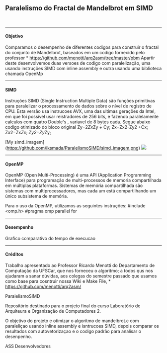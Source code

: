 ﻿<h2>Paralelismo do Fractal de Mandelbrot em SIMD</h2></br>
<hr>
<h4>Objetivo</h4>

Comparamos o desempenho de diferentes codigos para construir o fractal do conjunto de Mandelbrot, baseados em um codigo fornecido pelo professor * https://github.com/menotti/arq2asm/tree/master/pbm
Apartir deste desenvolvemos duas versoes de codigo com paralelização, uma usando instruções SIMD com inline assembly e outra usando uma biblioteca chamada OpenMp


<hr>
<h4>SIMD</h4>

Instruções SIMD (Single Instruction Multiple Data) são funções primitivas para paralelizar o processamento de dados sobre o nível de registro de CPU.
Esta versão usa instrucoes AVX, uma das ultimas gerações da Intel, em que foi possivel usar reistradores de 256 bits, e fazendo paralelamente calculos com quatro Double's , variavel de 8 bytes cada.
Segue abaixo codigo otimizado do bloco original 
Zy=2*Zx*Zy + Cy;
Zx=Zx2-Zy2 +Cx;
Zx2=Zx*Zx;
Zy2=Zy*Zy;  

[My simd_imagem] (https://github.com/iksmada/ParalelismoSIMD/simd_imagem.png)
<img src="http://www.gama-ksa.com/wp-content/uploads/2014/11/22520129_l.jpg"></img>

<hr>
<h4>OpenMP</h4>

OpenMP (Open Multi-Processing) é uma API (Application Programming Interface) para programação de multi-processos de memoria compartilhada em múltiplas plataformas.
Sistemas de memória compartilhada são sistemas com multiprocessadores, mas cada um está compartilhando um único subsistema de memória.

Para o uso da OpenMP, utilizamos as seguintes instruções:
#include <omp.h>
#pragma omp parallel for

<hr>
<h4>Desempenho</h4>
Grafico comparativo do tempo de execucao

<hr>
<h4>Créditos</h4>

Trabalho apresentado ao Professor Ricardo Menotti do Departamento de Computação da UFSCar, que nos forneceu o algoritmo; a todos qus nos ajudaram a sanar dúvidas, aos colegas do semestre passado que usamos como base para cosntruir nossa Wiki e Make File, * https://github.com/menotti/arq2asm/


ParalelismoSIMD

Repositório destinado para o projeto final do curso Laboratório de Arquiteura e Organização de Computadores 2.

O objetivo do projeto e otimizar o algoritmo de mandelbrot.c com paraleliçao usando inline assembly e isntrucoes SIMD, depois comparar os resultados com autovetorizaçao e o codigo padrão para analisar o desenpenho.

ASS Desenvolvedores
